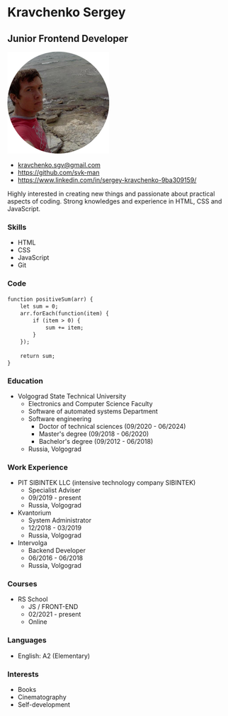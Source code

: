 # Kravchenko Sergey
## Junior Frontend Developer

![Kravchenko Sergey. Junior Frontend Developer](assets/images/person-circle-cropped-230x230.png "Kravchenko Sergey. Junior Frontend Developer")

- <kravchenko.sgv@gmail.com>
- <https://github.com/svk-man>
- <https://www.linkedin.com/in/sergey-kravchenko-9ba309159/>

Highly interested in creating new things and passionate about practical aspects of coding. Strong knowledges and experience in HTML, CSS and JavaScript.

### Skills

- HTML
- CSS
- JavaScript
- Git

### Code

    function positiveSum(arr) {
        let sum = 0;
        arr.forEach(function(item) {
            if (item > 0) {
                sum += item;
            }
        });
  
        return sum;
    }

### Education

- Volgograd State Technical University
    - Electronics and Computer Science Faculty
    - Software of automated systems Department
    - Software engineering
        - Doctor of technical sciences (09/2020 - 06/2024)
        - Master's degree (09/2018 - 06/2020)
        - Bachelor's degree (09/2012 - 06/2018)
    - Russia, Volgograd

### Work Experience

- PIT SIBINTEK LLC (intensive technology company SIBINTEK)
    - Specialist Adviser
    - 09/2019 - present
    - Russia, Volgograd
- Kvantorium
    - System Administrator
    - 12/2018 - 03/2019
    - Russia, Volgograd
- Intervolga
    - Backend Developer
    - 06/2016 - 06/2018
    - Russia, Volgograd

### Courses

- RS School
    - JS / FRONT-END
    - 02/2021 - present
    - Online

### Languages

- English: A2 (Elementary)

### Interests

- Books
- Cinematography
- Self-development
